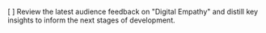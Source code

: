 [ ] Review the latest audience feedback on "Digital Empathy" and distill key insights to inform the next stages of development.